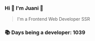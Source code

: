 ### Hi 👋 I&#39;m Juani 🦁

> I&#39;m a Frontend Web Developer SSR

### 📚 Days being a developer: 1039
